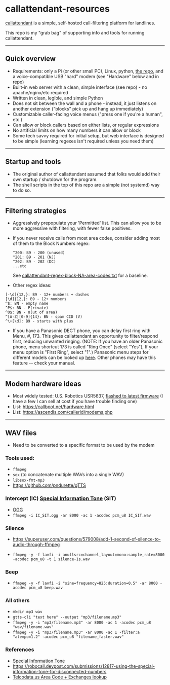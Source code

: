 # callattendant-resources
[callattendant](https://github.com/thess/callattendant) is a simple, self-hosted call-filtering platform for landlines.

This repo is my "grab bag" of supporting info and tools for running callattendant.

---
## Quick overview
* Requirements: only a Pi (or other small PC), Linux, python, [the repo](https://github.com/thess/callattendant), and a voice-compatible USB "hard" modem (see "Hardware" below and in repo)
* Built-in web server with a clean, simple interface (see repo) - no apache/nginx/etc required
* Written in clean, legible, and simple Python
* Does not sit between the wall and a phone - instead, it just listens on another extension ("blocks" pick up and hang up immediately)
* Customizable caller-facing voice menus ("press one if you're a human", etc.)
* Can allow or block callers based on either lists, or regular expressions
* No artificial limits on how many numbers it can allow or block
* Some tech savvy required for initial setup, but web interface is designed to be simple (learning regexes isn't required unless you need them)

---
## Startup and tools
* The original author of callattendant assumed that folks would add their own startup / shutdown for the program.
* The shell scripts in the top of this repo are a simple (not systemd) way to do so.

---
## Filtering strategies
* Aggressively prepopulate your 'Permitted' list. This can allow you to be more aggressive with filtering, with fewer false positives.
* If you never receive calls from most area codes, consider adding most of them to the Block Numbers regex:
  
      ^200: B9 - 200 (unused)
      ^201: B9 - 201 (NJ)
      ^202: B9 - 202 (DC)
      ...etc
  See [callattendant-regex-block-NA-area-codes.txt](callattendant-regex-block-NA-area-codes.txt) for a baseline.

* Other regex ideas:
```
[-\d]{12,}: B9 - 12+ numbers + dashes
[\d]{12,}: B9 - 12+ numbers
^$: BN - empty name
^P$: BN - P(rivate)
^O$: BN - O(ut of area)
^[A-Z][0-9]{14}: BN - spam CID (V)
^\+[\d]: B9 - starts with plus
```
* If you have a Panasonic DECT phone, you can delay first ring with Menu, #, 173. This gives callattendant an opportunity to filter/respond first, reducing unwanted ringing. (NOTE: If you have an older Panasonic phone, menu shortcut 173 is called "Ring Once" (select "Yes"), If your menu option is "First Ring", select "1".) Panasonic menu steps for different models can be looked up [here](https://help.na.panasonic.com/answers/how-to-turn-off-the-first-ring-when-using-call-block). Other phones may have this feature -- check your manual. 
  
---
## Modem hardware ideas
* Most widely tested: U.S. Robotics USR5637, [flashed to latest firmware](https://github.com/roycewilliams/callattendant-resources/tree/main/modem-info/usr5637) (I have a few I can sell at cost if you have trouble finding one)
* List: https://callboot.net/hardware.html
* List: https://ascendis.com/callerid/modems.php

---
## WAV files
* Need to be converted to a specific format to be used by the modem

### Tools used:
* `ffmpeg`
* `sox` (to concatenate multiple WAVs into a single WAV)
* `libsox-fmt-mp3`
* https://github.com/pndurette/gTTS

### Intercept (IC) [Special Information Tone](https://en.m.wikipedia.org/wiki/Special_information_tone) (SIT)
* [OGG](https://en.m.wikipedia.org/wiki/File:IC_SIT.ogg)
* `ffmpeg -i IC_SIT.ogg -ar 8000 -ac 1 -acodec pcm_u8 IC_SIT.wav`

### Silence
* https://superuser.com/questions/579008/add-1-second-of-silence-to-audio-through-ffmpeg

* `ffmpeg -y -f lavfi -i anullsrc=channel_layout=mono:sample_rate=8000 -acodec pcm_u8 -t 1 silence-1s.wav`

### Beep
* `ffmpeg -y -f lavfi -i "sine=frequency=825:duration=0.5" -ar 8000 -acodec pcm_u8 beep.wav`

### All others

* `mkdir mp3 wav`
* `gtts-cli "text here" --output "mp3/filename.mp3"`
* `ffmpeg -y -i "mp3/filename.mp3" -ar 8000 -ac 1 -acodec pcm_u8 "wav/filename.wav"`
* `ffmpeg -y -i "mp3/filename.mp3" -ar 8000 -ac 1 -filter:a "atempo=1.2" -acodec pcm_u8 "filename_faster.wav"`


### References
* [Special Information Tone](https://en.m.wikipedia.org/wiki/Special_information_tone)
* https://robocall.devpost.com/submissions/12817-using-the-special-information-tone-for-disconnected-numbers
* [Telcodata.us Area Code + Exchanges lookup](https://www.telcodata.us/search-area-code-exchange-detail)
